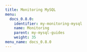 ```yaml
---
title: Monitoring MySQL
menu:
  docs_0.8.0:
    identifier: my-monitoring-mysql
    name: Monitoring
    parent: my-mysql-guides
    weight: 35
menu_name: docs_0.8.0
---
```

